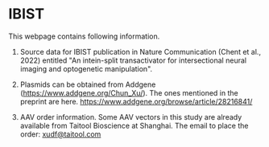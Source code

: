# IBIST
This webpage contains following information.
1) Source data for IBIST publication in Nature Communication (Chent et al., 2022) entitled "An intein-split transactivator for intersectional neural imaging and optogenetic manipulation".


2) Plasmids can be obtained from Addgene (https://www.addgene.org/Chun_Xu/).
The ones mentioned in the preprint are here. https://www.addgene.org/browse/article/28216841/

3) AAV order information.
Some AAV vectors in this study are already available from Taitool Bioscience at Shanghai.
The email to place the order: xudf@taitool.com
